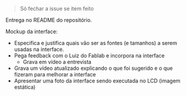 > Só fechar a issue se item feito

Entrega no README do repositório.

Mockup da interface:

- Especifica e justifica quais vão ser as fontes (e tamanhos) a serem usadas na interface.
- Pega feedback com o Luiz do Fablab e incorpora na interface
    - Grava em vídeo a entrevista
- Grava um vídeo atualizado explicando o que foi sugerido e o que fizeram para melhorar a interface
- Apresentar uma foto da interface sendo executada no LCD (imagem estática)
